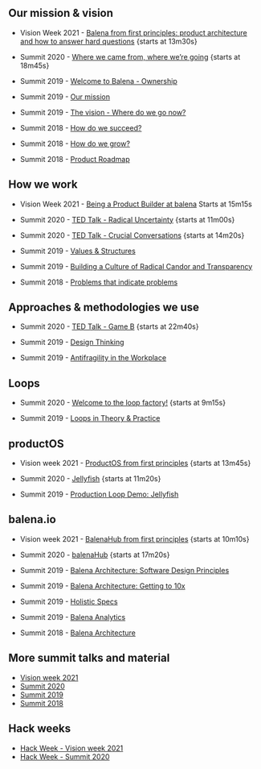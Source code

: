 ## Our mission & vision  

* Vision Week 2021 - [Balena from first principles: product architecture and how to answer hard questions](https://drive.google.com/file/d/1B7B_sFUBYd7FHfho76DNi6XA4FoLyv98/view?usp=sharing) {starts at 13m30s}


* Summit 2020 - [Where we came from, where we’re going](https://drive.google.com/file/d/1I0qFD-FghZFwi_aDwX-_dgSQqb92aAc0/view?usp=sharing)
{starts at 18m45s}

* Summit 2019 - [Welcome to Balena - Ownership](https://drive.google.com/file/d/1qYTyP9ilJVJm0Pu4k_Jn6D8TrLkyg7tw/view?usp=sharing)
* Summit 2019 - [Our mission](https://drive.google.com/file/d/1h6vDpluf-ZAO2llGWa7bXgTdJq1bgf1p/view?usp=sharing)
* Summit 2019 - [The vision - Where do we go now?](https://drive.google.com/file/d/1pPKiHs0UGsD0Zui2psIrk5gzCleeIc2K/view?usp=sharing) 


* Summit 2018 - [How do we succeed?](https://drive.google.com/file/d/1LCww3lwWDlViGrT69bwU0jwpHb52J7Dv/view?usp=sharing)
* Summit 2018 - [How do we grow?](https://drive.google.com/file/d/1HxWrjbnORlBc2_XLddZehjxduo6W7Enx/view?usp=sharing)
* Summit 2018 - [Product Roadmap](https://drive.google.com/file/d/1x3Kha3BuyqD2wVMtJf6PdO1v8Fotc_6u/view?usp=sharing)

## How we work

* Vision Week 2021 - [Being a Product Builder at balena](https://drive.google.com/file/d/1_rsp0RZLFugi7B3eCZsjHsCPae7vbTxP/view?usp=sharing)
Starts at 15m15s

* Summit 2020 - [TED Talk - Radical Uncertainty](https://drive.google.com/file/d/1XJQVB4KRNMn7qkFYLTkhbzEQyVOscPu4/view?usp=sharing) {starts at 11m00s}

* Summit 2020 - [TED Talk - Crucial Conversations](https://drive.google.com/file/d/1VEwpjfDn2MsZGqaHmC9u1U3QgqoHT9yg/view?usp=sharing)
{starts at 14m20s}

* Summit 2019 - [Values & Structures](https://drive.google.com/file/d/1slCHFPg6AwIEtuIV1Ra_nnGJTdXR9X8f/view?usp=sharing)

* Summit 2019 - [Building a Culture of Radical Candor and Transparency](https://drive.google.com/file/d/1STwjtWDipjeuPd8FDDnqOt7LEqfrDMkr/view?usp=sharing)

* Summit 2018 - [Problems that indicate problems](https://drive.google.com/file/d/16sVHxBcLMFKH-HEU-fU_bMUg65-uxjT1/view)
	

## Approaches & methodologies we use

* Summit 2020 - [TED Talk - Game B](https://drive.google.com/file/d/19k_4xUjJbO5hOi7RthSQitzRl7KlAb2d/view?usp=sharing) {starts at 22m40s}

* Summit 2019 - [Design Thinking](https://drive.google.com/file/d/1PUcO9GJV1ISWmePjyrIyBv2W1ftT60et/view?usp=sharing)
* Summit 2019 - [Antifragility in the Workplace](https://drive.google.com/file/d/127wFC5QgGyou7HN5zVx8RRK72Et3klrI/view)

## Loops

* Summit 2020 - [Welcome to the loop factory!](https://drive.google.com/file/d/1TM_CGoYav9JGRCf72JEDH5U4-h_jaWje/view?usp=sharing) {starts at 9m15s}

* Summit 2019 - [Loops in Theory & Practice](https://drive.google.com/file/d/1e4Losc7OVUfKdJBEDHWx_MdP_0Fm5_nz/view)

## productOS

* Vision week 2021 - [ProductOS from first principles](https://drive.google.com/file/d/1oFc5bj8SWq-3s5IOiKm22ur9cUvCKky7/view?usp=sharing) {starts at 13m45s}

* Summit 2020 - [Jellyfish](https://drive.google.com/file/d/1K5hFn04iRtuYyfESlOVdNTBotVeepHni/view?usp=sharing) {starts at 11m20s}


* Summit 2019 - [Production Loop Demo: Jellyfish](https://drive.google.com/file/d/1yWKEzcZZ5uarJxH0MIbs9EfCYV5bfitZ/view?usp=sharing)

## balena.io

* Vision week 2021 - [BalenaHub from first principles](https://drive.google.com/file/d/1AK2lBtHiq3sQxvsKN6vBgOX3MKUdNuCs/view?usp=sharing)
{starts at 10m10s}

* Summit 2020 - [balenaHub](https://drive.google.com/file/d/15gzs-VrOoS_Ut76vgky-GegEJ5B63wP7/view?usp=sharing) {starts at 17m20s}


* Summit 2019 - [Balena Architecture: Software Design Principles](https://drive.google.com/file/d/1xtHev7HUwbASdasf8cWfG9O2oHdlXX43/view?usp=sharing)
* Summit 2019 - [Balena Architecture: Getting to 10x](https://drive.google.com/file/d/1OTsYX21kdYRdTKPqTrbpsvhxQUW_FtqP/view?usp=sharing)
* Summit 2019 - [Holistic Specs](https://drive.google.com/file/d/1T5Yb8NyRryS2U-D4bmqZaZNY22m6qInS/view?usp=sharing)
* Summit 2019 - [Balena Analytics](https://drive.google.com/file/d/1nzVNxvvxsaAUK7fsKrhIltWl6_T4M3rO/view?usp=sharing)

* Summit 2018 - [Balena Architecture](https://drive.google.com/file/d/1P3L5BulWqLHUMBkLerrh-SJnAtaFcodz/view?usp=sharing)


## More summit talks and material
* [Vision week 2021](https://drive.google.com/drive/u/1/folders/12PwNldTsAne_FFzxUFtcQI2jPyuGq4m2)
* [Summit 2020](https://drive.google.com/drive/u/1/folders/1seQic4v3ELYwtnqEqgzuVTDtYEvuswgK)
* [Summit 2019](https://drive.google.com/drive/u/1/folders/1YnRkrJFBa-aRXdWFO9jIbhROT-3MYuqi)
* [Summit 2018](https://drive.google.com/drive/u/1/folders/1WDCObvsQPgrUtkz9fflBNLI76OPt41Im)


## Hack weeks
* [Hack Week - Vision week 2021](https://drive.google.com/drive/u/1/folders/1DpV2yLrN8e4sxtJ7Cf8VtK75cOb2Yzj5)
* [Hack Week - Summit 2020](https://drive.google.com/drive/u/1/folders/1jmxOvh0tsKbSn4SmlHNVv-ElONS4pAq4)

